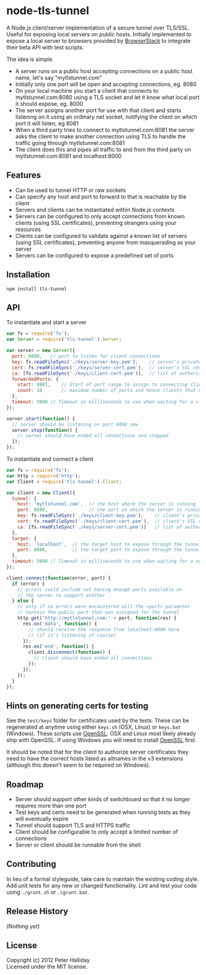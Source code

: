 node-tls-tunnel
===============

A Node.js client/server implementation of a secure tunnel over TLS/SSL. Useful for exposing local servers on public hosts. Initially implemented to expose a local server to browsers provided by [BrowserStack](http://www.browserstack.com) to integrate their beta API with test scripts.

The idea is simple.

- A server runs on a public host accepting connections on a public host name, let's say "mytlstunnel.com"
- Initially only one port will be open and accepting connections, eg. 8080
- On your local machine you start a client that connects to mytlstunnel.com:8080 using a TLS socket and let it know what local port it should expose, eg. 8000
- The server assigns another port for use with that client and starts listening on it using an ordinary net socket, notifying the client on which port it will listen, eg 8081
- When a third party tries to connect to mytlstunnel.com:8081 the server asks the client to make another connection using TLS to handle the traffic going through mytlstunnel.com:8081
- The client does this and pipes all traffic to and from the third party on mytlstunnel.com:8081 and localhost:8000

## Features

- Can be used to tunnel HTTP or raw sockets
- Can specify any host and port to forward to that is reachable by the client
- Servers and clients can be instantiated within Node.js contexts
- Servers can be configured to only accept connections from known clients (using SSL certificates), preventing strangers using your resources
- Clients can be configured to validate against a known list of servers (using SSL certificates), preventing anyone from masquerading as your server
- Servers can be configured to expose a predefined set of ports

## Installation

```
npm install tls-tunnel
```

## API

To instantiate and start a server 

```javascript
var fs = require('fs');
var Server = require('tls-tunnel').Server;

var server = new Server({
  port: 8080,	// port to listen for client connections
  key: fs.readFileSync('./keys/server-key.pem'), 	// server's private key
  cert: fs.readFileSync('./keys/server-cert.pem'),	// server's SSL certificate
  ca: [fs.readFileSync('./keys/client-cert.pem')],	// list of authorized client SSL certificates
  forwardedPorts: {
    start: 8081,	// Start of port range to assign to connecting clients
    count: 10		// maximum number of ports and hence clients that can be supported
  },
  timeout: 5000	// Timeout in milliseconds to use when waiting for a client to provide a tunnel connection (default is 2000)
});

server.start(function() {
  // server should be listening on port 8080 now
  server.stop(function() {
    // server should have ended all connections and stopped
  });
});
```

To instantiate and connect a client

```javascript
var fs = require('fs');
var http = require('http');
var Client = require('tls-tunnel').Client;

var client = new Client({
  tunnel: {
    host: 'mytlstunnel.com',  // the host where the server is running
    port: 8080,               // the port on which the server is running
    key: fs.readFileSync('./keys/client-key.pem'),    // client's private key
    cert: fs.readFileSync('./keys/client-cert.pem'),  // client's SSL certificate
    ca: [fs.readFileSync('./keys/server-cert.pem')]   // list of authorized server SSL certificates
  },
  target: {
    host: 'localhost',  // the target host to expose through the tunnel
    port: 8000,         // the target port to expose through the tunnel
  },
  timeout: 5000	// Timeout in milliseconds to use when waiting for a server to assign a public port (default is 2000)
});

client.connect(function(error, port) {
  if (error) {
    // errors could include not having enough ports available on
    // the server to support another
  } else {
    // only if no errors were encountered will the <port> parameter
    // contain the public port that was assigned for the tunnel
    http.get('http://mytlstunnel.com:' + port, function(res) {
      res.on('data', function() {
        // should receive the response from localhost:8000 here 
        // (if it's listening of course)
      });
      res.on('end', function() {
        client.disconnect(function() {
          // client should have ended all connections
        });
      });
    });
  }
});
```

## Hints on generating certs for testing

See the ``test/keys`` folder for certificates used by the tests. These can be regenerated at anytime using either ``keys.sh`` (OSX, Linux) or ``keys.bat`` (Windows). These scripts use [OpenSSL](http://www.openssl.org). OSX and Linux most likely already ship with OpenSSL. If using Windows you will need to install [OpenSSL](http://slproweb.com/products/Win32OpenSSL.html) first.

It should be noted that for the client to authorize server certificates they need to have the correct hosts listed as altnames in the v3 extensions (although this doesn't seem to be required on Windows).

## Roadmap

- Server should support other kinds of switchboard so that it no longer requires more than one port
- Test keys and certs need to be generated when running tests as they will eventually expire
- Tunnel should support TLS and HTTPS traffic
- Client should be configurable to only accept a limited number of connections
- Server or client should be runnable from the shell

## Contributing
In lieu of a formal styleguide, take care to maintain the existing coding style. Add unit tests for any new or changed functionality. Lint and test your code using ``./grunt.sh`` or ``.\grunt.bat``.

## Release History
_(Nothing yet)_

## License
Copyright (c) 2012 Peter Halliday  
Licensed under the MIT license.
